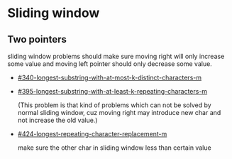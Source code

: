 # Sliding window

## Two pointers

sliding window problems should make sure moving right will only increase some value and moving left pointer should only decrease some value.

* [#340-longest-substring-with-at-most-k-distinct-characters-m](../by-number/300-350.md#340-longest-substring-with-at-most-k-distinct-characters-m "mention")
*   [#395-longest-substring-with-at-least-k-repeating-characters-m](../by-number/page-3.md#395-longest-substring-with-at-least-k-repeating-characters-m "mention")

    (This problem is that kind of problems which can not be solved by normal sliding window, cuz moving right may introduce new char and not increase the old value.)
*   [#424-longest-repeating-character-replacement-m](../by-number/400-450.md#424-longest-repeating-character-replacement-m "mention")

    make sure the other char in sliding window less than certain value
